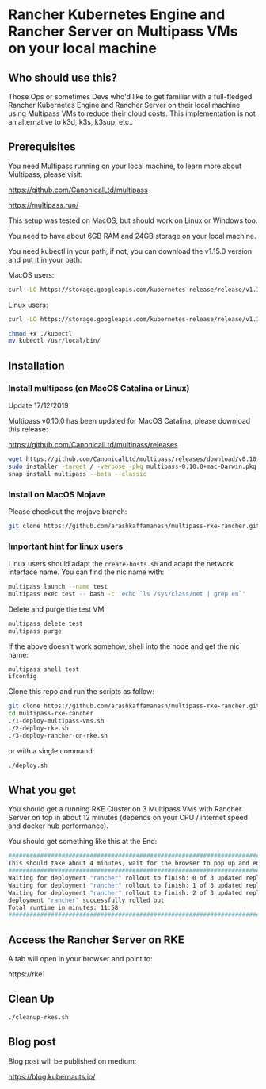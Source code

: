# Rancher Kubernetes Engine and Rancher Server on Multipass VMs on your local machine

## Who should use this?

Those Ops or sometimes Devs who'd like to get familiar with a full-fledged Rancher Kubernetes Engine and Rancher Server on their local machine using Multipass VMs to reduce their cloud costs. This implementation is not an alternative to k3d, k3s, k3sup, etc..

## Prerequisites

You need Multipass running on your local machine, to learn more about Multipass, please visit:

https://github.com/CanonicalLtd/multipass

https://multipass.run/

This setup was tested on MacOS, but should work on Linux or Windows too.

You need to have about 6GB RAM and 24GB storage on your local machine.

You need kubectl in your path, if not, you can download the v1.15.0 version and put it in your path:

MacOS users:

```bash
curl -LO https://storage.googleapis.com/kubernetes-release/release/v1.15.0/bin/darwin/amd64/kubectl
```

Linux users:

```bash
curl -LO https://storage.googleapis.com/kubernetes-release/release/v1.15.0/bin/linux/amd64/kubectl
```

```bash
chmod +x ./kubectl
mv kubectl /usr/local/bin/
```

## Installation

### Install multipass (on MacOS Catalina or Linux)

Update 17/12/2019

Multipass v0.10.0 has been updated for MacOS Catalina, please download this release:


https://github.com/CanonicalLtd/multipass/releases


```bash
wget https://github.com/CanonicalLtd/multipass/releases/download/v0.10.0/multipass-0.10.0+mac-Darwin.pkg
sudo installer -target / -verbose -pkg multipass-0.10.0+mac-Darwin.pkg
snap install multipass --beta --classic
```

### Install on MacOS Mojave

Please checkout the mojave branch:

```bash
git clone https://github.com/arashkaffamanesh/multipass-rke-rancher.git -b mojave-multipass-0.8
```

### Important hint for linux users

Linux users should adapt the `create-hosts.sh` and adapt the network interface name. You can find the nic name with:

```bash
multipass launch --name test
multipass exec test -- bash -c 'echo `ls /sys/class/net | grep en`'
```

Delete and purge the test VM:

```bash
multipass delete test
multipass purge
```

If the above doesn't work somehow, shell into the node and get the nic name:

```bash
multipass shell test
ifconfig
```

Clone this repo and run the scripts as follow:

```bash
git clone https://github.com/arashkaffamanesh/multipass-rke-rancher.git
cd multipass-rke-rancher
./1-deploy-multipass-vms.sh
./2-deploy-rke.sh
./3-deploy-rancher-on-rke.sh
```

or with a single command:

```bash
./deploy.sh
```

## What you get

You should get a running RKE Cluster on 3 Multipass VMs with Rancher Server on top in about 12 minutes (depends on your CPU / internet speed and docker hub performance).

You should get something like this at the End:

```bash
############################################################################
This should take about 4 minutes, wait for the browser to pop up and enjoy :-)
############################################################################
Waiting for deployment "rancher" rollout to finish: 0 of 3 updated replicas are available...
Waiting for deployment "rancher" rollout to finish: 1 of 3 updated replicas are available...
Waiting for deployment "rancher" rollout to finish: 2 of 3 updated replicas are available...
deployment "rancher" successfully rolled out
Total runtime in minutes: 11:58
############################################################################
```

## Access the Rancher Server on RKE

A tab will open in your browser and point to:

https://rke1

## Clean Up

```bash
./cleanup-rkes.sh
```

## Blog post

Blog post will be published on medium:

https://blog.kubernauts.io/


